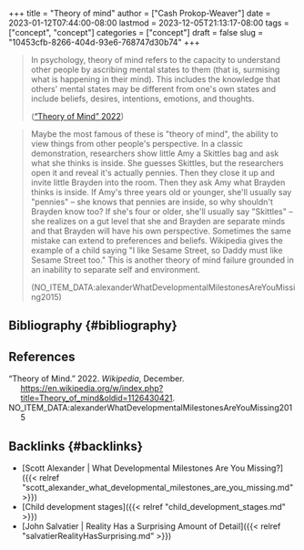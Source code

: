 +++
title = "Theory of mind"
author = ["Cash Prokop-Weaver"]
date = 2023-01-12T07:44:00-08:00
lastmod = 2023-12-05T21:13:17-08:00
tags = ["concept", "concept"]
categories = ["concept"]
draft = false
slug = "10453cfb-8266-404d-93e6-768747d30b74"
+++

> In psychology, theory of mind refers to the capacity to understand other people by ascribing mental states to them (that is, surmising what is happening in their mind). This includes the knowledge that others' mental states may be different from one's own states and include beliefs, desires, intentions, emotions, and thoughts.
>
> (<a href="#citeproc_bib_item_1">“Theory of Mind” 2022</a>)

<!--quoteend-->

> Maybe the most famous of these is "theory of mind", the ability to view things from other people's perspective. In a classic demonstration, researchers show little Amy a Skittles bag and ask what she thinks is inside. She guesses Skittles, but the researchers open it and reveal it's actually pennies. Then they close it up and invite little Brayden into the room. Then they ask Amy what Brayden thinks is inside. If Amy's three years old or younger, she'll usually say "pennies" – she knows that pennies are inside, so why shouldn't Brayden know too? If she's four or older, she'll usually say "Skittles" – she realizes on a gut level that she and Brayden are separate minds and that Brayden will have his own perspective. Sometimes the same mistake can extend to preferences and beliefs. Wikipedia gives the example of a child saying "I like Sesame Street, so Daddy must like Sesame Street too." This is another theory of mind failure grounded in an inability to separate self and environment.
>
> (NO_ITEM_DATA:alexanderWhatDevelopmentalMilestonesAreYouMissing2015)


## Bibliography {#bibliography}

## References

<style>.csl-entry{text-indent: -1.5em; margin-left: 1.5em;}</style><div class="csl-bib-body">
  <div class="csl-entry"><a id="citeproc_bib_item_1"></a>“Theory of Mind.” 2022. <i>Wikipedia</i>, December. <a href="https://en.wikipedia.org/w/index.php?title=Theory_of_mind&oldid=1126430421">https://en.wikipedia.org/w/index.php?title=Theory_of_mind&#38;oldid=1126430421</a>.</div>
  <div class="csl-entry">NO_ITEM_DATA:alexanderWhatDevelopmentalMilestonesAreYouMissing2015</div>
</div>


## Backlinks {#backlinks}

-   [Scott Alexander | What Developmental Milestones Are You Missing?]({{< relref "scott_alexander_what_developmental_milestones_are_you_missing.md" >}})
-   [Child development stages]({{< relref "child_development_stages.md" >}})
-   [John Salvatier | Reality Has a Surprising Amount of Detail]({{< relref "salvatierRealityHasSurprising.md" >}})
